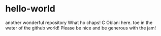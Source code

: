 # hello-world
another wonderful repository
What ho chaps!
C Oblani here. toe in the water of the github world!
Please be nice and be generous with the jam!
